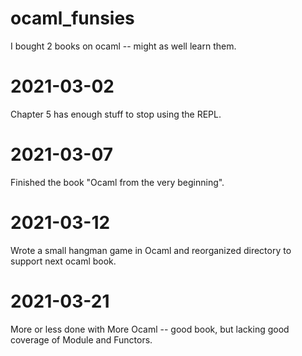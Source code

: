 # ocaml_funsies
I bought 2 books on ocaml -- might as well learn them.

# 2021-03-02
Chapter 5 has enough stuff to stop using the REPL.

# 2021-03-07
Finished the book "Ocaml from the very beginning".

# 2021-03-12
Wrote a small hangman game in Ocaml and reorganized directory
to support next ocaml book.

# 2021-03-21
More or less done with More Ocaml -- good book, but lacking
good coverage of Module and Functors.

